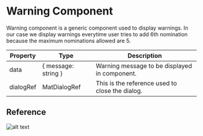 # Warning Component

Warning component is a generic component used to display warnings. In our case we display warnings everytime user tries to add 6th nomination because the maximum
nominations allowed are 5.

| Property  | Type                           | Description                                     |
| --------- | ------------------------------ | ----------------------------------------------- |
| data      | { message: string }            | Warning message to be displayed in component.   |
| dialogRef | MatDialogRef<WarningComponent> | This is the reference used to close the dialog. |

## Reference

![alt text](https://images-shoppies-project.s3-us-west-2.amazonaws.com/Screen+Shot+2020-09-06+at+2.20.14+AM.png)
